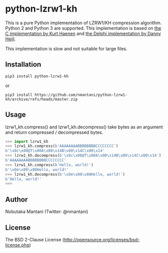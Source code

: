# python-lzrw1-kh

This is a pure Python implementation of LZRW1/KH compression algorithm.
Python 2 and Python 3 are supported.
This implementation is based on [the C implementation by Kurt Haenen](http://www.dcee.net/Files/Programm/Packing/lzrw.arj) and [the Delphi implementation by Danny Heijl](https://www.sac.sk/download/pack/tlzrw1.zip).

This implementation is slow and not suitable for large files.

## Installation
```
pip3 install python-lzrw1-kh
```

or

```
pip3 install https://github.com/nmantani/python-lzrw1-kh/archive/refs/heads/master.zip
```

## Usage
lzrw1_kh.compress() and lzrw1_kh.decompress() take bytes as an argument and return compressed / decompressed bytes.

```python
>>> import lzrw1_kh
>>> lzrw1_kh.compress(b'AAAAAAAABBBBBBBBCCCCCCCC')
b'\x0c\x00@T\x00A\x00\x14B\x00\x14C\x00\x14'
>>> lzrw1_kh.decompress(b'\x0c\x00@T\x00A\x00\x14B\x00\x14C\x00\x14')
b'AAAAAAAABBBBBBBBCCCCCCCC'
>>> lzrw1_kh.compress(b'Hello, world!')
b'\x0e\x00\x80Hello, world!'
>>> lzrw1_kh.decompress(b'\x0e\x00\x80Hello, world!')
b'Hello, world!'
>>>
```

## Author
Nobutaka Mantani (Twitter: @nmantani)

## License
The BSD 2-Clause License (http://opensource.org/licenses/bsd-license.php)
